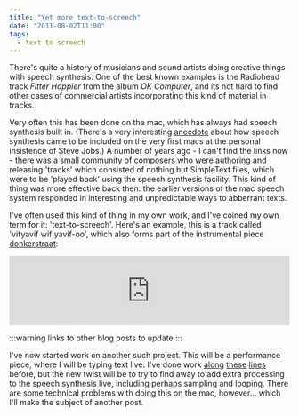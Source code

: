 ```yaml
---
title: "Yet more text-to-screech"
date: "2011-08-02T11:00"
tags:
  - text to screech
---
```


There's quite a history of musicians and sound artists doing creative things with speech synthesis. One of the best known examples is the Radiohead track _Fitter Happier_ from the album _OK Computer_, and its not hard to find other cases of commercial artists incorporating this kind of material in tracks.

Very often this has been done on the mac, which has always had speech synthesis built in. (There's a very interesting [anecdote](http://www.folklore.org/StoryView.py?project=Macintosh&story=Intro_Demo.txt "http://www.folklore.org/StoryView.py?project=Macintosh&story=Intro_Demo.txt") about how speech synthesis came to be included on the very first macs at the personal insistence of Steve Jobs.) A number of years ago - I can't find the links now - there was a small community of composers who were authoring and releasing 'tracks' which consisted of nothing but SimpleText files, which were to be 'played back' using the speech synthesis facility. This kind of thing was more effective back then: the earlier versions of the mac speech system responded in interesting and unpredictable ways to abberrant texts.

I've often used this kind of thing in my own work, and I've coined my own term for it: 'text-to-screech'. Here's an example, this is a track called 'vifyavif wif yavif-oo', which also forms part of the instrumental piece [donkerstraat](/catalog/contemporary/donker "donkerstraat"): 

<iframe width="100%" height="125" scrolling="no" frameborder="no" allow="autoplay" src="https://w.soundcloud.com/player/?url=https%3A//api.soundcloud.com/tracks/4559375&color=%23ff5500&auto_play=false&hide_related=true&show_comments=true&show_user=true&show_reposts=false&show_teaser=true&visual=true"></iframe>

:::warning
links to other blog posts to update
:::

I've now started work on another such project. This will be a performance piece, where I will be typing text live: I've done work [along](/blog/2008/12/04/more-text-to-screech) [these](/blog/2008/12/16/loudcoding) [lines](/blog/2009/08/29/text-to-screech-work-in-progress) before, but the new twist will be to try to find away to add extra processing to the speech synthesis live, including perhaps sampling and looping. There are some technical problems with doing this on the mac, however… which I'll make the subject of another post.


